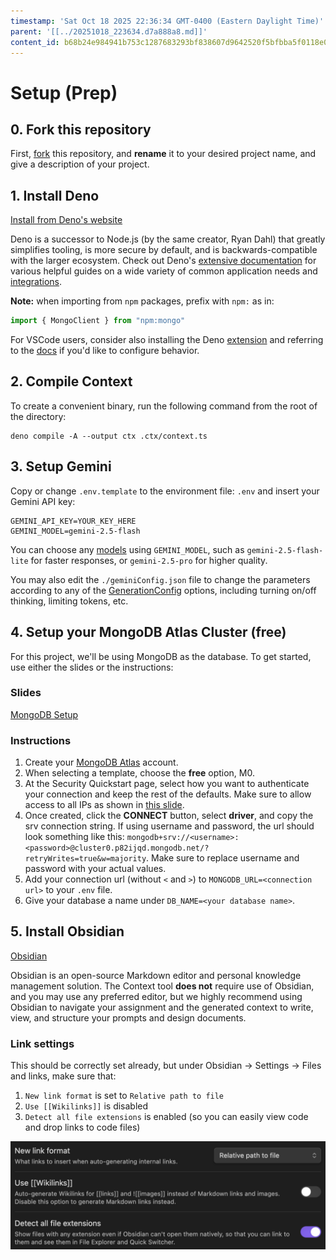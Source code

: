 ```yaml
---
timestamp: 'Sat Oct 18 2025 22:36:34 GMT-0400 (Eastern Daylight Time)'
parent: '[[../20251018_223634.d7a888a8.md]]'
content_id: b68b24e984941b753c1287683293bf838607d9642520f5bfbba5f0118e026e1f
---
```


# Setup (Prep)

## 0. Fork this repository

First, [fork](https://docs.github.com/en/pull-requests/collaborating-with-pull-requests/working-with-forks/fork-a-repo#forking-a-repository) this repository, and **rename** it to your desired project name, and give a description of your project.

## 1. Install Deno

[Install from Deno's website](https://deno.com)

Deno is a successor to Node.js (by the same creator, Ryan Dahl) that greatly simplifies tooling, is more secure by default, and is backwards-compatible with the larger ecosystem. Check out Deno's [extensive documentation](https://docs.deno.com/runtime/) for various helpful guides on a wide variety of common application needs and [integrations](https://docs.deno.com/examples/).

**Note:** when importing from `npm` packages, prefix with `npm:` as in:

```typescript
import { MongoClient } from "npm:mongo"
```

For VSCode users, consider also installing the Deno [extension](https://marketplace.visualstudio.com/items?itemName=denoland.vscode-deno) and referring to the [docs](https://docs.deno.com/runtime/reference/vscode/) if you'd like to configure behavior.

## 2. Compile Context

To create a convenient binary, run the following command from the root of the directory:

```shell
deno compile -A --output ctx .ctx/context.ts
```

## 3. Setup Gemini

Copy or change `.env.template` to the environment file: `.env` and insert your Gemini API key:

```env
GEMINI_API_KEY=YOUR_KEY_HERE
GEMINI_MODEL=gemini-2.5-flash
```

You can choose any [models](https://ai.google.dev/gemini-api/docs/models) using `GEMINI_MODEL`, such as `gemini-2.5-flash-lite` for faster responses, or `gemini-2.5-pro` for higher quality.

You may also edit the `./geminiConfig.json` file to change the parameters according to any of the [GenerationConfig](https://ai.google.dev/api/generate-content#v1beta.GenerationConfig) options, including turning on/off thinking, limiting tokens, etc.

## 4. Setup your MongoDB Atlas Cluster (free)

For this project, we'll be using MongoDB as the database. To get started, use either the slides or the instructions:

### Slides

[MongoDB Setup](https://docs.google.com/presentation/d/1DBOWIQ2AAGQPDRgmnad8wN9S9M955LcHYZQlnbu-QCs/edit?usp=sharing)

### Instructions

1. Create your [MongoDB Atlas](https://www.mongodb.com/cloud/atlas/register) account.
2. When selecting a template, choose the **free** option, M0.
3. At the Security Quickstart page, select how you want to authenticate your connection and keep the rest of the defaults. Make sure to allow access to all IPs as shown in [this slide](https://docs.google.com/presentation/d/1DBOWIQ2AAGQPDRgmnad8wN9S9M955LcHYZQlnbu-QCs/edit?usp=sharing).
4. Once created, click the **CONNECT** button, select **driver**, and copy the srv connection string. If using username and password, the url should look something like this: `mongodb+srv://<username>:<password>@cluster0.p82ijqd.mongodb.net/?retryWrites=true&w=majority`. Make sure to replace username and password with your actual values.
5. Add your connection url (without `<` and `>`) to `MONGODB_URL=<connection url>` to your `.env` file.
6. Give your database a name under `DB_NAME=<your database name>`.

## 5. Install Obsidian

[Obsidian](https://obsidian.md)

Obsidian is an open-source Markdown editor and personal knowledge management solution. The Context tool **does not** require use of Obsidian, and you may use any preferred editor, but we highly recommend using Obsidian to navigate your assignment and the generated context to write, view, and structure your prompts and design documents.

### Link settings

This should be correctly set already, but under Obsidian -> Settings -> Files and links, make sure that:

1. `New link format` is set to `Relative path to file`
2. `Use [[Wikilinks]]` is disabled
3. `Detect all file extensions` is enabled (so you can easily view code and drop links to code files)

![](media/obsidian_settings.png)
